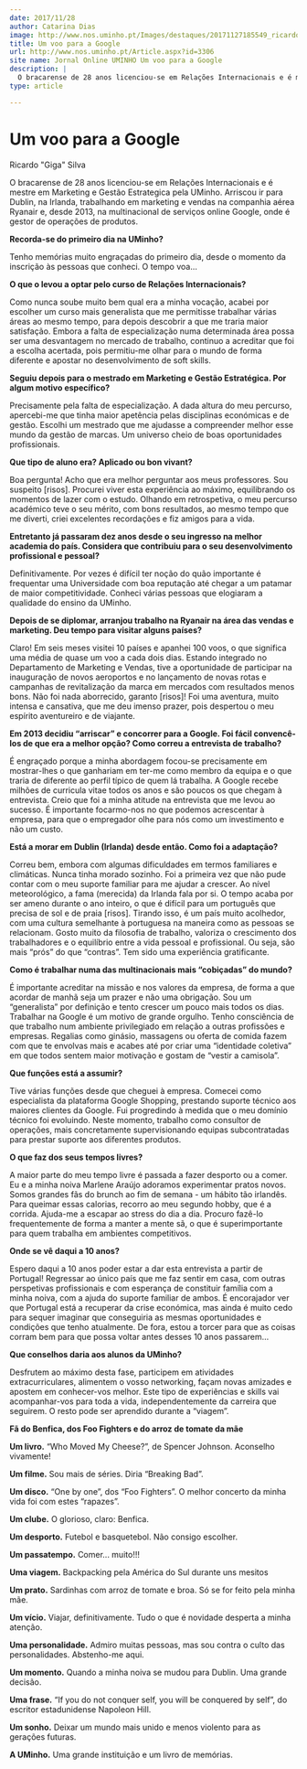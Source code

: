 ```yaml
---
date: 2017/11/28
author: Catarina Dias
image: http://www.nos.uminho.pt/Images/destaques/20171127185549_ricardo.jpg
title: Um voo para a Google
url: http://www.nos.uminho.pt/Article.aspx?id=3306
site name: Jornal Online UMINHO Um voo para a Google
description: |
  O bracarense de 28 anos licenciou-se em Relações Internacionais e é mestre em Marketing e Gestão Estrategica pela UMinho. Arriscou ir para Dublin, na Irlanda, trabalhando em marketing e vendas na companhia aérea Ryanair e, desde 2013, na multinacional de serviços online Google, onde é gestor de operações de produtos.
type: article

---
```

# Um voo para a Google




Ricardo "Giga" Silva

O bracarense de 28 anos licenciou-se em Relações Internacionais e é mestre em Marketing e Gestão Estrategica pela UMinho. Arriscou ir para Dublin, na Irlanda, trabalhando em marketing e vendas na companhia aérea Ryanair e, desde 2013, na multinacional de serviços online Google, onde é gestor de operações de produtos.

**Recorda-se do primeiro dia na UMinho?** 

Tenho memórias muito engraçadas do primeiro dia, desde o momento da inscrição às pessoas que conheci. O tempo voa...



**O que o levou a optar pelo curso de Relações Internacionais?** 

Como nunca soube muito bem qual era a minha vocação, acabei por escolher um curso mais generalista que me permitisse trabalhar várias áreas ao mesmo tempo, para depois descobrir a que me traria maior satisfação. Embora a falta de especialização numa determinada área possa ser uma desvantagem no mercado de trabalho, continuo a acreditar que foi a escolha acertada, pois permitiu-me olhar para o mundo de forma diferente e apostar no desenvolvimento de soft skills.



**Seguiu depois para o mestrado em Marketing e Gestão Estratégica. Por algum motivo específico?** 

Precisamente pela falta de especialização. A dada altura do meu percurso, apercebi-me que tinha maior apetência pelas disciplinas económicas e de gestão. Escolhi um mestrado que me ajudasse a compreender melhor esse mundo da gestão de marcas. Um universo cheio de boas oportunidades profissionais. 



**Que tipo de aluno era? Aplicado ou bon vivant?** 

Boa pergunta! Acho que era melhor perguntar aos meus professores. Sou suspeito [risos]. Procurei viver esta experiência ao máximo, equilibrando os momentos de lazer com o estudo. Olhando em retrospetiva, o meu percurso académico teve o seu mérito, com bons resultados, ao mesmo tempo que me diverti, criei excelentes recordações e fiz amigos para a vida.



**Entretanto já passaram dez anos desde o seu ingresso na melhor academia do país. Considera que contribuiu para o seu desenvolvimento profissional e pessoal?** 

Definitivamente. Por vezes é difícil ter noção do quão importante é frequentar uma Universidade com boa reputação até chegar a um patamar de maior competitividade. Conheci várias pessoas que elogiaram a qualidade do ensino da UMinho.



**Depois de se diplomar, arranjou trabalho na Ryanair na área das vendas e marketing. Deu tempo para visitar alguns países?** 

Claro! Em seis meses visitei 10 países e apanhei 100 voos, o que significa uma média de quase um voo a cada dois dias. Estando integrado no Departamento de Marketing e Vendas, tive a oportunidade de participar na inauguração de novos aeroportos e no lançamento de novas rotas e campanhas de revitalização da marca em mercados com resultados menos bons. Não foi nada aborrecido, garanto [risos]! Foi uma aventura, muito intensa e cansativa, que me deu imenso prazer, pois despertou o meu espírito aventureiro e de viajante. 



**Em 2013 decidiu “arriscar” e concorrer para a Google. Foi fácil convencê-los de que era a melhor opção? Como correu a entrevista de trabalho?** 

É engraçado porque a minha abordagem focou-se precisamente em mostrar-lhes o que ganhariam em ter-me como membro da equipa e o que traria de diferente ao perfil típico de quem lá trabalha. A Google recebe milhões de curricula vitae todos os anos e são poucos os que chegam à entrevista. Creio que foi a minha atitude na entrevista que me levou ao sucesso. É importante focarmo-nos no que podemos acrescentar à empresa, para que o empregador olhe para nós como um investimento e não um custo. 



**Está a morar em Dublin (Irlanda) desde então. Como foi a adaptação?** 

Correu bem, embora com algumas dificuldades em termos familiares e climáticas. Nunca tinha morado sozinho. Foi a primeira vez que não pude contar com o meu suporte familiar para me ajudar a crescer. Ao nível meteorológico, a fama (merecida) da Irlanda fala por si. O tempo acaba por ser ameno durante o ano inteiro, o que é difícil para um português que precisa de sol e de praia [risos]. Tirando isso, é um país muito acolhedor, com uma cultura semelhante à portuguesa na maneira como as pessoas se relacionam. Gosto muito da filosofia de trabalho, valoriza o crescimento dos trabalhadores e o equilíbrio entre a vida pessoal e profissional. Ou seja, são mais “prós” do que “contras”. Tem sido uma experiência gratificante.



**Como é trabalhar numa das multinacionais mais “cobiçadas” do mundo?** 

É importante acreditar na missão e nos valores da empresa, de forma a que acordar de manhã seja um prazer e não uma obrigação. Sou um “generalista” por definição e tento crescer um pouco mais todos os dias. Trabalhar na Google é um motivo de grande orgulho. Tenho consciência de que trabalho num ambiente privilegiado em relação a outras profissões e empresas. Regalias como ginásio, massagens ou oferta de comida fazem com que te envolvas mais e acabes até por criar uma “identidade coletiva” em que todos sentem maior motivação e gostam de “vestir a camisola”.



**Que funções está a assumir?** 

Tive várias funções desde que cheguei à empresa. Comecei como especialista da plataforma Google Shopping, prestando suporte técnico aos maiores clientes da Google. Fui progredindo à medida que o meu domínio técnico foi evoluindo. Neste momento, trabalho como consultor de operações, mais concretamente supervisionando equipas subcontratadas para prestar suporte aos diferentes produtos.



**O que faz dos seus tempos livres?** 

A maior parte do meu tempo livre é passada a fazer desporto ou a comer. Eu e a minha noiva Marlene Araújo adoramos experimentar pratos novos. Somos grandes fãs do brunch ao fim de semana - um hábito tão irlandês. Para queimar essas calorias, recorro ao meu segundo hobby, que é a corrida. Ajuda-me a escapar ao stress do dia a dia. Procuro fazê-lo frequentemente de forma a manter a mente sã, o que é superimportante para quem trabalha em ambientes competitivos.



**Onde se vê daqui a 10 anos?** 

Espero daqui a 10 anos poder estar a dar esta entrevista a partir de Portugal! Regressar ao único país que me faz sentir em casa, com outras perspetivas profissionais e com esperança de constituir família com a minha noiva, com a ajuda do suporte familiar de ambos. É encorajador ver que Portugal está a recuperar da crise económica, mas ainda é muito cedo para sequer imaginar que conseguiria as mesmas oportunidades e condições que tenho atualmente. De fora, estou a torcer para que as coisas corram bem para que possa voltar antes desses 10 anos passarem...



**Que conselhos daria aos alunos da UMinho?** 

Desfrutem ao máximo desta fase, participem em atividades extracurriculares, alimentem o vosso networking, façam novas amizades e apostem em conhecer-vos melhor. Este tipo de experiências e skills vai acompanhar-vos para toda a vida, independentemente da carreira que seguirem. O resto pode ser aprendido durante a “viagem”. 

**Fã do Benfica, dos Foo Fighters e do arroz de tomate da mãe** 



**Um livro.** “Who Moved My Cheese?”, de Spencer Johnson. Aconselho vivamente!

**Um filme.**  Sou mais de séries. Diria “Breaking Bad”.

**Um disco.**   “One by one”, dos “Foo Fighters”. O melhor concerto da minha vida foi com estes “rapazes”. 

**Um clube.** O glorioso, claro: Benfica.

**Um desporto.** Futebol e basquetebol. Não consigo escolher.

**Um passatempo.** Comer... muito!!!

**Uma viagem.** Backpacking pela América do Sul durante uns mesitos

**Um prato.** Sardinhas com arroz de tomate e broa. Só se for feito pela minha mãe.

**Um vício.** Viajar, definitivamente. Tudo o que é novidade desperta a minha atenção.

**Uma personalidade.** Admiro muitas pessoas, mas sou contra o culto das personalidades. Abstenho-me aqui.

**Um momento.** Quando a minha noiva se mudou para Dublin. Uma grande decisão.

**Uma frase.**  “If you do not conquer self, you will be conquered by self”, do escritor estadunidense Napoleon Hill.

**Um sonho.** Deixar um mundo mais unido e menos violento para as gerações futuras.

**A UMinho.** Uma grande instituição e um livro de memórias.
